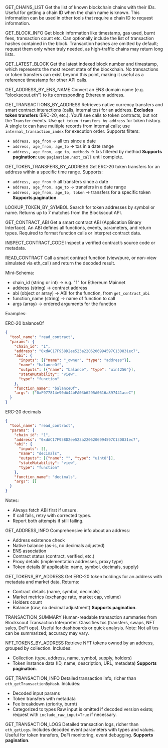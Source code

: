 GET_CHAINS_LIST
Get the list of known blockchain chains with their IDs.
Useful for getting a chain ID when the chain name is known.
This information can be used in other tools that require a chain ID to request information.

GET_BLOCK_INFO
Get block information like timestamp, gas used, burnt fees, transaction count etc.
Can optionally include the list of transaction hashes contained in the block. Transaction hashes are omitted by default; request them only when truly needed, as high-traffic chains may return long lists.

GET_LATEST_BLOCK
Get the latest indexed block number and timestamp, which represents the most recent state of the blockchain.
No transactions or token transfers can exist beyond this point, making it useful as a reference timestamp for other API calls.

GET_ADDRESS_BY_ENS_NAME
Convert an ENS domain name (e.g. "blockscout.eth") to its corresponding Ethereum address.

GET_TRANSACTIONS_BY_ADDRESS
Retrieves native currency transfers and smart contract interactions (calls, internal txs) for an address.
**Excludes token transfers** (ERC-20, etc.). You’ll see calls *to* token contracts, but not the `Transfer` events. Use `get_token_transfers_by_address` for token history.
A single tx can have multiple records from internal calls; use `internal_transaction_index` for execution order.
Supports filters:
- `address, age_from` → all txs since a date
- `address, age_from, age_to` → txs in a date range
- `address, age_from, age_to, methods` → txs filtered by method
**Supports pagination**: use `pagination.next_call` until complete.

GET_TOKEN_TRANSFERS_BY_ADDRESS
Get ERC-20 token transfers for an address within a specific time range.
Supports:
- `address, age_from` → all transfers since a date
- `address, age_from, age_to` → transfers in a date range
- `address, age_from, age_to, token` → transfers for a specific token
**Supports pagination**.

LOOKUP_TOKEN_BY_SYMBOL
Search for token addresses by symbol or name. Returns up to 7 matches from the Blockscout API.

GET_CONTRACT_ABI
Get a smart contract ABI (Application Binary Interface).
An ABI defines all functions, events, parameters, and return types.
Required to format function calls or interpret contract data.

INSPECT_CONTRACT_CODE
Inspect a verified contract’s source code or metadata.

READ_CONTRACT
Call a smart contract function (view/pure, or non-view simulated via eth_call) and return the decoded result.

Mini-Schema:
- chain_id (string or int) → e.g. "1" for Ethereum Mainnet
- address (string) → contract address
- abi (object or array) → ABI for the function, from `get_contract_abi`
- function_name (string) → name of function to call
- args (array) → ordered arguments for the function

Examples:

ERC-20 balanceOf
```json
{
  "tool_name": "read_contract",
  "params": {
    "chain_id": "1",
    "address": "0xdAC17F958D2ee523a2206206994597C13D831ec7",
    "abi": {
      "inputs": [{"name": "_owner", "type": "address"}],
      "name": "balanceOf",
      "outputs": [{"name": "balance", "type": "uint256"}],
      "stateMutability": "view",
      "type": "function"
    },
    "function_name": "balanceOf",
    "args": ["0xF977814e90dA44bFA03b6295A0616a897441aceC"]
  }
}
```

ERC-20 decimals
```json
{
  "tool_name": "read_contract",
  "params": {
    "chain_id": "1",
    "address": "0xdAC17F958D2ee523a2206206994597C13D831ec7",
    "abi": {
      "inputs": [],
      "name": "decimals",
      "outputs": [{"name": "", "type": "uint8"}],
      "stateMutability": "view",
      "type": "function"
    },
    "function_name": "decimals",
    "args": []
  }
}
```

Notes:
- Always fetch ABI first if unsure.
- If call fails, retry with corrected types.
- Report both attempts if still failing.

GET_ADDRESS_INFO
Comprehensive info about an address:
- Address existence check
- Native balance (as-is, no decimals adjusted)
- ENS association
- Contract status (contract, verified, etc.)
- Proxy details (implementation addresses, proxy type)
- Token details (if applicable: name, symbol, decimals, supply)

GET_TOKENS_BY_ADDRESS
Get ERC-20 token holdings for an address with metadata and market data.
Returns:
- Contract details (name, symbol, decimals)
- Market metrics (exchange rate, market cap, volume)
- Holders count
- Balance (raw, no decimal adjustment)
**Supports pagination**.

TRANSACTION_SUMMARY
Human-readable transaction summaries from Blockscout Transaction Interpreter.
Classifies txs (transfers, swaps, NFT sales, DeFi ops).
Useful for dashboards or quick analysis.
Note: Not all txs can be summarized; accuracy may vary.

NFT_TOKENS_BY_ADDRESS
Retrieve NFT tokens owned by an address, grouped by collection.
Includes:
- Collection (type, address, name, symbol, supply, holders)
- Token instance data (ID, name, description, URL, metadata)
**Supports pagination**.

GET_TRANSACTION_INFO
Detailed transaction info, richer than `eth_getTransactionByHash`.
Includes:
- Decoded input params
- Token transfers with metadata
- Fee breakdown (priority, burnt)
- Categorized tx types
Raw input is omitted if decoded version exists; request with `include_raw_input=True` if necessary.

GET_TRANSACTION_LOGS
Detailed transaction logs, richer than `eth_getLogs`.
Includes decoded event parameters with types and values.
Useful for token transfers, DeFi monitoring, event debugging.
**Supports pagination**.
